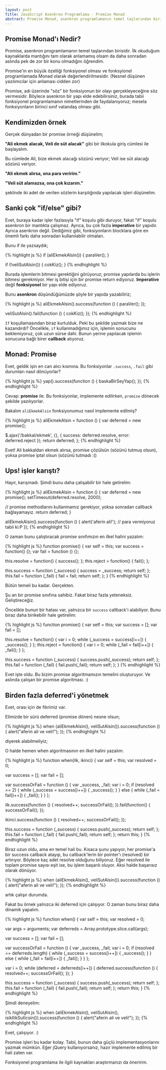 ```yaml
---
layout: post
Title: JavaScript Asenkron Programlama - Promise Monad
abstract: Promise Monad, asenkron programlamanın temel taşlarından birisidir ve fonksiyonel olarak bir Monaddır.
---
```


## Promise Monad'ı Nedir?

Promise, asenkron programlamanın temel taşlarından birisidir. İlk okuduğum kaynaklarda mantığını tam olarak anlamamış olsam da
daha sonradan aslında pek de zor bir konu olmadığını öğrendim.

Promise'in en büyük özelliği fonksiyonel olması ve fonksyionel programlamada Monad olarak değerlendirilmesidir. (Nesnel düşünen yazılımcılar için anlaması cidden zor)

Promise, adı üzerinde "söz" bir fonksiyonun bir olayı gerçekleyeceğine söz vermesidir. Böylece asenkron bir yapı elde edebilirsiniz, burada tabii fonksiyonel programlamanın nimetlerinden de faydalanıyoruz; mesela fonksiyonların birinci sınıf vatandaş olması gibi.

## Kendimizden örnek

Gerçek dünyadan bir promise örneği düşünelim;

**"Ali ekmek alacak, Veli de süt alacak"** gibi bir ilkokula giriş cümlesi ile başlayalım.

Bu cümlede Ali, bize ekmek alacağı sözünü veriyor; Veli ise süt alacağı sözünü veriyor.

**"Ali ekmek alırsa, ona para veririm."**

**"Veli süt alamazsa, ona çok kızarım."**

şeklinde iki adet de verilen sözlerin karşılığında yapılacak işleri düşünelim.

## Sanki çok "if/else" gibi?

Evet, buraya kadar işler fazlasıyla "if" koşulu gibi duruyor, fakat "if" koşulu asenkron bir mantıkta çalışmaz. Ayrıca, bu çok fazla **imperative** bir yapıdır. Ayrıca asenkron değil. Dediğimiz gibi, fonksiyonların blocklara göre en önemli farkı daha sonradan kullanılabilir olmaları.

Bunu if ile yazsaydık;

{% highlight js %}
if (aliEkmekAlsin()) {
  paraVer();
}

if (!veliSutAlsin()) {
  cokKiz();
}
{% endhighlight %}

Burada işlemlerin bitmesi gerektiğini görüyoruz; promise yapılarda bu işlerin bitmesi gerekmiyor. Her iş bitişi için bir promise return ediyoruz. **Imperative** değil **fonksiyonel** bir yapı elde ediyoruz.

Bunu **asenkron** düşündüğümüzde şöyle bir yapıda yazabiliriz;

{% highlight js %}
aliEkmekAlsin().success(function () {
  paraVer();
});

veliSutAlsin().fail(function () {
  cokKiz();
});
{% endhighlight %}

`If` koşullamasından biraz kurtulduk. Peki bu şekilde yazmak bize ne kazandırdı? Öncelikle, `if` kullanmadığımız için, işlemin sonucunu beklemiyoruz, çok uzun sürse dahi.
Bunun yerine yapılacak işlemin sonucuna bağlı birer **callback** atıyoruz.

## Monad: Promise

Evet, geldik işin en can alıcı kısmına. Bu fonksiyonlar `.success`, `.fail` gibi durumları nasıl dönüyorlar?

{% highlight js %}
yap().success(function () {
  baskaBirSeyYap();
});
{% endhighlight %}

Cevap: **promise** ile. Bu fonksiyonlar, implemente edilirken, `promise` dönecek şekilde yazılıyorlar.

Bakalım `aliEkmekAlsin` fonksiyonumuz nasıl implemente edilmiş?

{% highlight js %}
aliEkmekAlsin = function () {
  var deferred = new promise();

  $.ajax('/bakkal/ekmek', {}, {
    success: deferred.resolve,
    error: deferred.reject
  });
  return deferred;
};
{% endhighlight %}

Evet! Ali bakkaldan ekmek alırsa, promise çözülsün (sözünü tutmuş olsun), yoksa promise iptal olsun (sözünü tutmadı :()

## Ups! işler karıştı?

Hayır, karışmadı. Şimdi bunu daha çalışabilir bir hale getirelim:

{% highlight js %}
aliEkmekAlsin = function () {
  var deferred = new promise();
  setTimeout(deferred.resolve, 2000);

  // promise methodlarını kullanmamız gerekiyor, yoksa sonradan callback bağlayamayız.
  return deferred;
}

aliEkmekAlsin().success(function () {
  alert('aferin ali!'); // para vermiyoruz tabii ki:P
});
{% endhighlight %}

O zaman bunu çalıştıracak promise sınıfımızın en ilkel halini yazalım:

{% highlight js %}
function promise() {
  var self = this;
  var success = function() {};
  var fail = function () {};

  this.resolve = function() {
    success();
  };
  this.reject = function() {
    fail();
  };

  this.success = function (_success) {
    success = _success;
    return self;
  };
  this.fail = function (_fail) {
    fail = fail;
    return self;
  };
}
{% endhighlight %}

Bütün temeli bu kadar. Gerçekten.

Şu an bir promise sınıfına sahibiz. Fakat biraz fazla yeteneksiz. Geliştireceğiz.

Öncelikle bunun bir hatası var, yalnızca bir `success` callback'i alabiliyor. Bunu biraz daha birikebilir hale getirelim:

{% highlight js %}
function promise() {
  var self = this;
  var success = [];
  var fail = [];

  this.resolve = function() {
    var i = 0;
    while (_success = success[i++]) {
      _success();
    }
  };
  this.reject = function() {
    var i = 0;
    while (_fail = fail[i++]) {
      _fail();
    }
  };

  this.success = function (_success) {
    success.push(_success);
    return self;
  };
  this.fail = function (_fail) {
    fail.push(_fail);
    return self;
  };
}
{% endhighlight %}

Evet işte oldu. Bu bizim promise algoritmamızın temelini oluşturuyor. Ve aslında çalışan bir promise algoritması. :)

## Birden fazla deferred'i yönetmek

Evet, orası için de fikrimiz var.

Elimizde bir sürü deferred (promise dönen) nesne olsun;

{% highlight js %}
when (aliEkmekAlsin(), veliSutAlsin()).success(function () {
  alert("aferin ali ve veli!");
});
{% endhighlight %}

diyerek alabilmeliyiz;

O halde hemen when algoritmasının en ilkel halini yazalım:

{% highlight js %}
function when(ilk, ikinci) {
  var self = this;
  var resolved = 0;

  var success = [];
  var fail = [];

  var successOrFail = function () {
    var _success, _fail;
    var i = 0;
    if (resolved == 2) {
      while (_success = success[i++]) {
        _success();
      }
    } else {
      while (_fail = fail[i++]) {
        _fail();
      }
    }
  };

  ilk.success(function () {
    resolved++;
    successOrFail();
  }).fail(function() {
    successOrFail();
  });

  ikinci.success(function () {
    resolved++;
    successOrFail();
  });

  this.success = function (_success) {
    success.push(_success);
    return self;
  };
  this.fail = function (_fail) {
    fail.push(_fail);
    return self;
  };
  return this;
}
{% endhighlight %}

Biraz uzun oldu, ama en temel hali bu. Kısaca şunu yapıyor, her promise'a bir success callback atayıp, bu callback'lerin bir pointer'ı (resolved) bir artırıyor. Böylece kaç adet resolve olduğunu biliyoruz.
Eğer resolved ile toplam promise sayısı eşit ise, bu işlem başarılı oluyor. Aksi halde başarısız olarak dönüyor.

{% highlight js %}
when (aliEkmekAlsin(), veliSutAlsin()).success(function () {
  alert("aferin ali ve veli!");
});
{% endhighlight %}

artık çalışır durumda.

Fakat bu örnek yalnızca iki deferred için çalışıyor. O zaman bunu biraz daha dinamik yapalım.

{% highlight js %}
function when() {
  var self = this;
  var resolved = 0;

  var args = arguments;
  var deferreds = Array.prototype.slice.call(args);

  var success = [];
  var fail = [];

  var successOrFail = function () {
    var _success, _fail;
    var i = 0;
    if (resolved == deferreds.length) {
      while (_success = success[i++]) {
        _success();
      }
    } else {
      while (_fail = fail[i++]) {
        _fail();
      }
    }
  };

  var i = 0;
  while (deferred = deferreds[i++]) {
    deferred.success(function () {
      resolved++;
      successOrFail();
    });
  }

  this.success = function (_success) {
    success.push(_success);
    return self;
  };
  this.fail = function (_fail) {
    fail.push(_fail);
    return self;
  };
  return this;
}
{% endhighlight %}

Şimdi deneyelim:

{% highlight js %}
when (aliEkmekAlsin(), veliSutAlsin(), isikIlikSutIcsin()).success(function () {
  alert("aferin ali ve veli!");
});
{% endhighlight %}

Evet, çalışıyor. :)

Promise işleri bu kadar kolay. Tabii, bunun daha güçlü implementasyonlarını yazmak mümkün. Eğer jQuery kullanıyorsanız, hazır implemente edilmiş bir hali zaten var.

Fonksiyonel programlama ile ilgili kaynakları araştırmanızı da öneririm.
